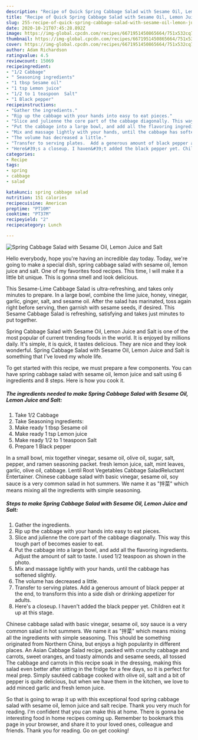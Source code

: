 ```yaml
---
description: "Recipe of Quick Spring Cabbage Salad with Sesame Oil, Lemon Juice and Salt"
title: "Recipe of Quick Spring Cabbage Salad with Sesame Oil, Lemon Juice and Salt"
slug: 255-recipe-of-quick-spring-cabbage-salad-with-sesame-oil-lemon-juice-and-salt
date: 2020-10-21T07:45:28.892Z
image: https://img-global.cpcdn.com/recipes/6671951450865664/751x532cq70/spring-cabbage-salad-with-sesame-oil-lemon-juice-and-salt-recipe-main-photo.jpg
thumbnail: https://img-global.cpcdn.com/recipes/6671951450865664/751x532cq70/spring-cabbage-salad-with-sesame-oil-lemon-juice-and-salt-recipe-main-photo.jpg
cover: https://img-global.cpcdn.com/recipes/6671951450865664/751x532cq70/spring-cabbage-salad-with-sesame-oil-lemon-juice-and-salt-recipe-main-photo.jpg
author: Adam Richardson
ratingvalue: 4.5
reviewcount: 15069
recipeingredient:
- "1/2 Cabbage"
- " Seasoning ingredients"
- "1 tbsp Sesame oil"
- "1 tsp Lemon juice"
- "1/2 to 1 teaspoon  Salt"
- "1 Black pepper"
recipeinstructions:
- "Gather the ingredients."
- "Rip up the cabbage with your hands into easy to eat pieces."
- "Slice and julienne the core part of the cabbage diagonally. This way this tough part of becomes easier to eat."
- "Put the cabbage into a large bowl, and add all the flavoring ingredients.  Adjust the amount of salt to taste. I used 1/2 teaspoon as shown in the photo."
- "Mix and massage lightly with your hands, until the cabbage has softened slightly."
- "The volume has decreased a little."
- "Transfer to serving plates.  Add a generous amount of black pepper at the end, to transform this into a side dish or drinking appetizer for adults."
- "Here&#39;s a closeup. I haven&#39;t added the black pepper yet. Children eat it up at this stage."
categories:
- Recipe
tags:
- spring
- cabbage
- salad

katakunci: spring cabbage salad 
nutrition: 151 calories
recipecuisine: American
preptime: "PT10M"
cooktime: "PT37M"
recipeyield: "2"
recipecategory: Lunch

---
```



![Spring Cabbage Salad with Sesame Oil, Lemon Juice and Salt](https://img-global.cpcdn.com/recipes/6671951450865664/751x532cq70/spring-cabbage-salad-with-sesame-oil-lemon-juice-and-salt-recipe-main-photo.jpg)

Hello everybody, hope you're having an incredible day today. Today, we're going to make a special dish, spring cabbage salad with sesame oil, lemon juice and salt. One of my favorites food recipes. This time, I will make it a little bit unique. This is gonna smell and look delicious.

This Sesame-Lime Cabbage Salad is ultra-refreshing, and takes only minutes to prepare. In a large bowl, combine the lime juice, honey, vinegar, garlic, ginger, salt, and sesame oil. After the salad has marinated, toss again right before serving, then garnish with sesame seeds, if desired. This Sesame Cabbage Salad is refreshing, satisfying and takes just minutes to put together.

Spring Cabbage Salad with Sesame Oil, Lemon Juice and Salt is one of the most popular of current trending foods in the world. It is enjoyed by millions daily. It's simple, it is quick, it tastes delicious. They are nice and they look wonderful. Spring Cabbage Salad with Sesame Oil, Lemon Juice and Salt is something that I've loved my whole life.


To get started with this recipe, we must prepare a few components. You can have spring cabbage salad with sesame oil, lemon juice and salt using 6 ingredients and 8 steps. Here is how you cook it.

<!--inarticleads1-->

##### The ingredients needed to make Spring Cabbage Salad with Sesame Oil, Lemon Juice and Salt:

1. Take 1/2 Cabbage
1. Take  Seasoning ingredients:
1. Make ready 1 tbsp Sesame oil
1. Make ready 1 tsp Lemon juice
1. Make ready 1/2 to 1 teaspoon  Salt
1. Prepare 1 Black pepper


In a small bowl, mix together vinegar, sesame oil, olive oil, sugar, salt, pepper, and ramen seasoning packet. fresh lemon juice, salt, mint leaves, garlic, olive oil, cabbage. Lentil Root Vegetables Cabbage SaladReluctant Entertainer. Chinese cabbage salad with basic vinegar, sesame oil, soy sauce is a very common salad in hot summers. We name it as &#34;拌菜&#34; which means mixing all the ingredients with simple seasoning. 

<!--inarticleads2-->

##### Steps to make Spring Cabbage Salad with Sesame Oil, Lemon Juice and Salt:

1. Gather the ingredients.
1. Rip up the cabbage with your hands into easy to eat pieces.
1. Slice and julienne the core part of the cabbage diagonally. This way this tough part of becomes easier to eat.
1. Put the cabbage into a large bowl, and add all the flavoring ingredients.  Adjust the amount of salt to taste. I used 1/2 teaspoon as shown in the photo.
1. Mix and massage lightly with your hands, until the cabbage has softened slightly.
1. The volume has decreased a little.
1. Transfer to serving plates.  Add a generous amount of black pepper at the end, to transform this into a side dish or drinking appetizer for adults.
1. Here&#39;s a closeup. I haven&#39;t added the black pepper yet. Children eat it up at this stage.


Chinese cabbage salad with basic vinegar, sesame oil, soy sauce is a very common salad in hot summers. We name it as &#34;拌菜&#34; which means mixing all the ingredients with simple seasoning. This should be something originated from Northern China, but enjoys a high popularity in different places. An Asian Cabbage Salad recipe, packed with crunchy cabbage and carrots, sweet oranges, and toasty almonds and sesame seeds, all tossed The cabbage and carrots in this recipe soak in the dressing, making this salad even better after sitting in the fridge for a few days, so it is perfect for meal prep. Simply sautéed cabbage cooked with olive oil, salt and a bit of pepper is quite delicious, but when we have them in the kitchen, we love to add minced garlic and fresh lemon juice. 

So that is going to wrap it up with this exceptional food spring cabbage salad with sesame oil, lemon juice and salt recipe. Thank you very much for reading. I'm confident that you can make this at home. There is gonna be interesting food in home recipes coming up. Remember to bookmark this page in your browser, and share it to your loved ones, colleague and friends. Thank you for reading. Go on get cooking!

